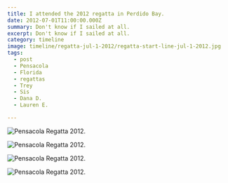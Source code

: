 ```yaml
---
title: I attended the 2012 regatta in Perdido Bay.
date: 2012-07-01T11:00:00.000Z
summary: Don't know if I sailed at all.
excerpt: Don't know if I sailed at all.
category: timeline
image: timeline/regatta-jul-1-2012/regatta-start-line-jul-1-2012.jpg
tags:
  - post 
  - Pensacola
  - Florida
  - regattas
  - Trey
  - Sis
  - Dana D.
  - Lauren E.

---
```



![Pensacola Regatta 2012.](/static/img/timeline/regatta-jul-1-2012/regatta-start-line-jul-1-2012.jpg)

![Pensacola Regatta 2012.](/static/img/timeline/regatta-jul-1-2012/regatta-jul-1-2012.jpg)

![Pensacola Regatta 2012.](static/img/timeline/regatta-jul-1-2012/regatta-jul-1-2012-on-boat.jpg)

![Pensacola Regatta 2012.](/static/img/timeline/regatta-jul-1-2012/regatta-champs-jul-1-2012.jpg)



